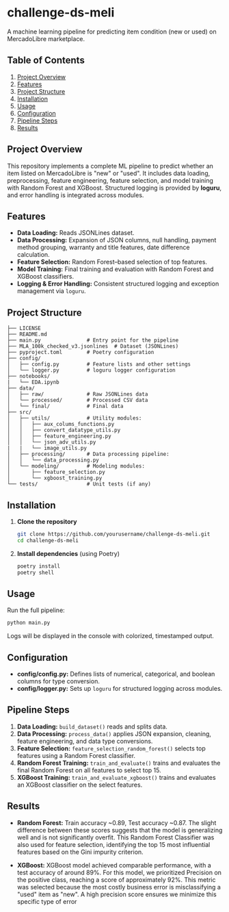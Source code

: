 # challenge-ds-meli

A machine learning pipeline for predicting item condition (new or used) on MercadoLibre marketplace.

## Table of Contents
1. [Project Overview](#project-overview)
2. [Features](#features)
3. [Project Structure](#project-structure)
4. [Installation](#installation)
5. [Usage](#usage)
6. [Configuration](#configuration)
7. [Pipeline Steps](#pipeline-steps)
8. [Results](#results)


## Project Overview
This repository implements a complete ML pipeline to predict whether an item listed on MercadoLibre is "new" or "used".
It includes data loading, preprocessing, feature engineering, feature selection, and model training with Random Forest and XGBoost.
Structured logging is provided by **loguru**, and error handling is integrated across modules.

## Features
- **Data Loading:** Reads JSONLines dataset.
- **Data Processing:** Expansion of JSON columns, null handling, payment method grouping, warranty and title features, date difference calculation.
- **Feature Selection:** Random Forest–based selection of top features.
- **Model Training:** Final training and evaluation with Random Forest and XGBoost classifiers.
- **Logging & Error Handling:** Consistent structured logging and exception management via `loguru`.

## Project Structure
```
├── LICENSE
├── README.md
├── main.py               # Entry point for the pipeline
├── MLA_100k_checked_v3.jsonlines  # Dataset (JSONLines)
├── pyproject.toml        # Poetry configuration
├── config/
│   ├── config.py         # Feature lists and other settings
│   └── logger.py         # loguru logger configuration
├── notebooks/
|   └── EDA.ipynb 
├── data/
│   ├── raw/              # Raw JSONLines data
│   └── processed/        # Processed CSV data
│   └── final/            # Final data
├── src/
│   ├── utils/            # Utility modules:
│   │   ├── aux_colums_functions.py
│   │   ├── convert_datatype_utils.py
│   │   ├── feature_engineering.py
│   │   └── json_adv_utils.py
|   |   └── image_utils.py
│   ├── processing/       # Data processing pipeline:
│   │   └── data_processing.py
│   └── modeling/         # Modeling modules:
│       ├── feature_selection.py
│       └── xgboost_training.py
└── tests/                # Unit tests (if any)
```

## Installation
1. **Clone the repository**
   ```bash
   git clone https://github.com/yourusername/challenge-ds-meli.git
   cd challenge-ds-meli
   ```
2. **Install dependencies** (using Poetry)
   ```bash
   poetry install
   poetry shell
   ```


## Usage
Run the full pipeline:
```bash
python main.py
```
Logs will be displayed in the console with colorized, timestamped output.

## Configuration
- **config/config.py:** Defines lists of numerical, categorical, and boolean columns for type conversion.
- **config/logger.py:** Sets up `loguru` for structured logging across modules.

## Pipeline Steps
1. **Data Loading:** `build_dataset()` reads and splits data.
2. **Data Processing:** `process_data()` applies JSON expansion, cleaning, feature engineering, and data type conversions.
3. **Feature Selection:** `feature_selection_random_forest()` selects top features using a Random Forest classifier.
4. **Random Forest Training:** `train_and_evaluate()` trains and evaluates the final Random Forest on all features to select top 15.
5. **XGBoost Training:** `train_and_evaluate_xgboost()` trains and evaluates an XGBoost classifier on the select features.


## Results
- **Random Forest:** Train accuracy ~0.89, Test accuracy ~0.87.  The slight difference between these scores suggests that the model is generalizing well and is not significantly overfit. This Random Forest Classifier was also used for feature selection, identifying the top 15 most influential features based on the Gini impurity criterion.

- **XGBoost:** XGBoost model achieved comparable performance, with a test accuracy of around 89%. For this model, we prioritized Precision on the positive class, reaching a score of approximately 92%. This metric was selected because the most costly business error is misclassifying a "used" item as "new". A high precision score ensures we minimize this specific type of error

